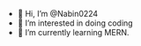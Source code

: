 - 👋 Hi, I’m @Nabin0224
- 👀 I’m interested in doing coding
- 🌱 I’m currently learning MERN.

<!---
Nabin0224/Nabin0224 is a ✨ special ✨ repository because its `README.md` (this file) appears on your GitHub profile.
You can click the Preview link to take a look at your changes.
--->

